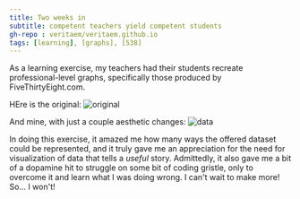 ```yaml
---
title: Two weeks in
subtitle: competent teachers yield competent students
gh-repo : veritaem/veritaem.github.io
tags: [learning], [graphs], [538]
---
```


As a learning exercise, my teachers had their students recreate professional-level graphs, specifically those produced by FiveThirtyEight.com.

HEre is the original:
![original](https://veritaem.github.io/img/538.png)

And mine, with just a couple aesthetic changes:
![data](https://veritaem.github.io/img/sprint2.png)
      
In doing this exercise, it amazed me how many ways the offered dataset could be represented, and it truly gave me an appreciation for the need for visualization of data that tells a *useful* story.  Admittedly, it also gave me a bit of a dopamine hit to struggle on some bit of coding gristle, only to overcome it and learn what I was doing wrong.  I can't wait to make more!  So... I won't!
